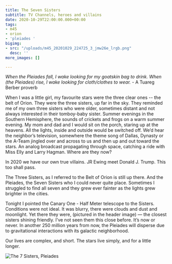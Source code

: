 ```yaml
---
title: The Seven Sisters
subtitle: TV Channels, heroes and villains
date: 2020-10-29T22:00:00.000+00:00
tags:
- m45
- orion
- 'pleiades '
bigimg:
- src: "/uploads/m45_20201029_224725_3_jmw26e_lrgb.png"
  desc: ''
more_images: []

---
```

_When the Pleiades fall, I wake looking for my goatskin bag to drink. When (the Pleiades) rise, I wake looking for cloth/clothes to wear. -_ A Tuareg Berber proverb

When I was a little girl, my favourite stars were the three clear ones -- the belt of Orion. They were the three sisters, up far in the sky. They reminded me of my own three sisters who were older, sometimes distant and not always interested in their tomboy-baby sister. Summer evenings in the Southern Hemisphere, the sounds of crickets and frogs on a warm summer evening. My mom and dad and I would sit on the porch, staring up at the heavens. All the lights, inside and outside would be switched off. We’d hear the neighbor’s television,  somewhere the theme song of Dallas, Dynasty or the A-Team jingled over and across to us and then up and out toward the stars.  An analog broadcast propagating through space, catching a ride with Miss Elly and Larry Hagman. Where are they now?

In 2020 we have our own true villains. JR Ewing meet Donald J. Trump. This too shall pass.

The Three Sisters, as I referred to the Belt of Orion is still up there. And the Pleiades, the Seven Sisters who I could never quite place. Sometimes I struggled to find all seven and they grew ever fainter as the lights grew brighter in the cities.

Tonight I pointed the Canary One - Half Meter telescope to the Sisters. Conditions were not ideal. It was blurry, there were clouds and dust and moonlight. Yet there they were, (pictured in the header image) — the closest sisters shining friendly. I’ve not seen them this close before. It’s now or never. In another 250 million years from now, the Pleiades will disperse due to gravitational interactions with its galactic neighborhood.

Our lives are complex, and short. The stars live simply, and for a little longer.

![The 7 Sisters, Pleiades](/uploads/m45_20201029_.png "Pleiades M45 - Canary One - Half Meter telescope")